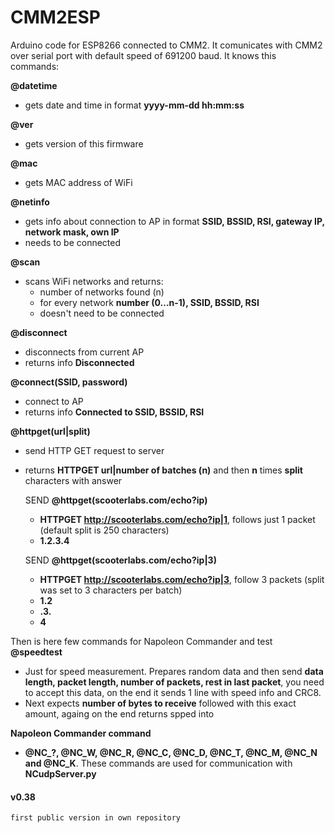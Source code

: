 # CMM2ESP
Arduino code for ESP8266 connected to CMM2. It comunicates with CMM2 over serial port with default speed of 691200 baud.
It knows this commands:

**@datetime**
* gets date and time in format **yyyy-mm-dd hh:mm:ss**

**@ver**
* gets version of this firmware

**@mac**
* gets MAC address of WiFi
	
**@netinfo**
* gets info about connection to AP in format **SSID, BSSID, RSI, gateway IP, network mask, own IP**
* needs to be connected
	
**@scan**
* scans WiFi networks and returns:
  * number of networks found (n)
  * for every network **number (0...n-1), SSID, BSSID, RSI**
  * doesn't need to be connected
	
**@disconnect**
* disconnects from current AP
* returns info **Disconnected**
  
**@connect(SSID, password)**
* connect to AP
* returns info **Connected to SSID, BSSID, RSI**
  
**@httpget(url|split)**
* send HTTP GET request to server
* returns **HTTPGET url|number of batches (n)** and then **n** times **split** characters with answer
  
  SEND **@httpget(scooterlabs.com/echo?ip)**
  * **HTTPGET http://scooterlabs.com/echo?ip|1**, follows just 1 packet (default split is 250 characters)
  * **1.2.3.4**
		
  SEND **@httpget(scooterlabs.com/echo?ip|3)**
    * **HTTPGET http://scooterlabs.com/echo?ip|3**, follow 3 packets (split was set to 3 characters per batch)
    * **1.2**
    * **.3.**
    * **4**

Then is here few commands for Napoleon Commander and test
**@speedtest**
* Just for speed measurement. Prepares random data and then send **data length, packet length, number of packets, rest in last packet**, you need to accept this data, on the end it sends 1 line with speed info and CRC8.
* Next expects **number of bytes to receive** followed with this exact amount,  againg on the end returns spped into
  
**Napoleon Commander command**
* **@NC_?, @NC_W, @NC_R, @NC_C, @NC_D, @NC_T, @NC_M, @NC_N and @NC_K**. These commands are used for communication with **NCudpServer.py**


#### v0.38
	first public version in own repository
